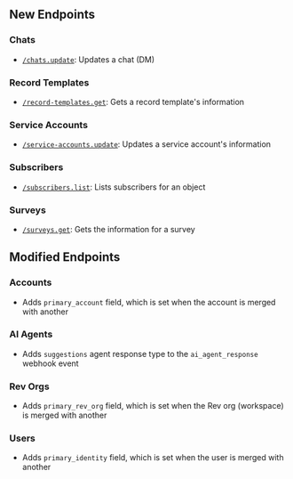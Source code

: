 ## New Endpoints

### Chats
- [`/chats.update`](/beta/api-reference/chats/update): Updates a chat (DM)

### Record Templates
- [`/record-templates.get`](/beta/api-reference/record-templates/record-template-get-post): Gets a record template's information

### Service Accounts
- [`/service-accounts.update`](/beta/api-reference/service-accounts/update): Updates a service account's information

### Subscribers
- [`/subscribers.list`](/beta/api-reference/subscribers/list-post): Lists subscribers for an object

### Surveys
- [`/surveys.get`](/beta/api-reference/surveys/get-post): Gets the information for a survey

## Modified Endpoints

### Accounts
- Adds `primary_account` field, which is set when the account is merged with another

### AI Agents
- Adds `suggestions` agent response type to the `ai_agent_response` webhook event

### Rev Orgs
- Adds `primary_rev_org` field, which is set when the Rev org (workspace) is merged with another

### Users
- Adds `primary_identity` field, which is set when the user is merged with another

